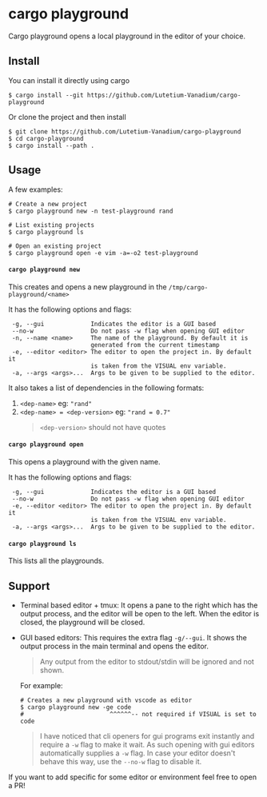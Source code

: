 # cargo playground

Cargo playground opens a local playground in the editor of your choice.

## Install

You can install it directly using cargo
```
$ cargo install --git https://github.com/Lutetium-Vanadium/cargo-playground
```

Or clone the project and then install
```
$ git clone https://github.com/Lutetium-Vanadium/cargo-playground
$ cd cargo-playground
$ cargo install --path .
```

## Usage

A few examples:
```
# Create a new project
$ cargo playground new -n test-playground rand

# List existing projects
$ cargo playground ls

# Open an existing project
$ cargo playground open -e vim -a=-o2 test-playground
```

#### `cargo playground new`

This creates and opens a new playground in the `/tmp/cargo-playground/<name>`

It has the following options and flags:
```
 -g, --gui             Indicates the editor is a GUI based
 --no-w                Do not pass -w flag when opening GUI editor
 -n, --name <name>     The name of the playground. By default it is
                       generated from the current timestamp
 -e, --editor <editor> The editor to open the project in. By default it
                       is taken from the VISUAL env variable.
 -a, --args <args>...  Args to be given to be supplied to the editor.
```

It also takes a list of dependencies in the following formats:
1. `<dep-name>`                  eg: `"rand"`
2. `<dep-name> = <dep-version>`  eg: `"rand = 0.7"`
   > `<dep-version>` should not have quotes

#### `cargo playground open`

This opens a playground with the given name.

It has the following options and flags:
```
 -g, --gui             Indicates the editor is a GUI based
 --no-w                Do not pass -w flag when opening GUI editor
 -e, --editor <editor> The editor to open the project in. By default it
                       is taken from the VISUAL env variable.
 -a, --args <args>...  Args to be given to be supplied to the editor.
```

#### `cargo playground ls`

This lists all the playgrounds.

## Support

- Terminal based editor + tmux:
  It opens a pane to the right which has the output process, and the
  editor will be open to the left. When the editor is closed, the
  playground will be closed.

- GUI based editors:
  This requires the extra flag `-g/--gui`. It shows the output process
  in the main terminal and opens the editor.

  > Any output from the editor to stdout/stdin will be ignored and not
  > shown.

  For example:
  ```
  # Creates a new playground with vscode as editor
  $ cargo playground new -ge code
  #                        ^^^^^^-- not required if VISUAL is set to code
  ```

  > I have noticed that cli openers for gui programs exit instantly and
  > require a `-w` flag to make it wait. As such opening with gui
  > editors automatically supplies a `-w` flag. In case your editor
  > doesn't behave this way, use the `--no-w` flag to disable it.

If you want to add specific for some editor or environment feel free to
open a PR!
